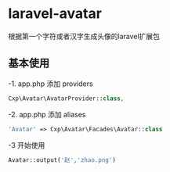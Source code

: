 # laravel-avatar
根据第一个字符或者汉字生成头像的laravel扩展包

## 基本使用
-1. app.php 添加 providers
```php
Cxp\Avatar\AvatarProvider::class,
```
-2. app.php 添加 aliases
```php
'Avatar' => Cxp\Avatar\Facades\Avatar::class
```
-3 开始使用
```php
Avatar::output('赵','zhao.png')
```
